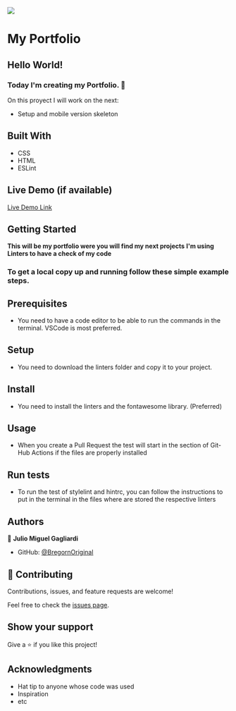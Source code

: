 ![](https://img.shields.io/badge/Microverse-blueviolet)

# My Portfolio

## Hello World!

### Today I'm creating my Portfolio. 🦾

On this proyect I will work on the next:

- Setup and mobile version skeleton

## Built With

- CSS
- HTML
- ESLint

## Live Demo (if available)

[Live Demo Link](https://bregornoriginal.github.io/Julio-Gagliardi-Portfolio-/)

## Getting Started

**This will be my portfolio were you will find my next projects**
**I'm using Linters to have a check of my code**

### To get a local copy up and running follow these simple example steps.

## Prerequisites

- You need to have a code editor to be able to run the commands in the terminal. VSCode is most preferred.

## Setup

- You need to download the linters folder and copy it to your project.

## Install

- You need to install the linters and the fontawesome library. (Preferred)

## Usage

- When you create a Pull Request the test will start in the section of Git-Hub Actions if the files are properly installed

## Run tests

- To run the test of stylelint and hintrc, you can follow the instructions to put in the terminal in the files where are stored the respective linters

## Authors

👨 **Julio Miguel Gagliardi**

- GitHub: [@BregornOriginal](https://github.com/BregornOriginal)

## 🤝 Contributing

Contributions, issues, and feature requests are welcome!

Feel free to check the [issues page](../../issues/).

## Show your support

Give a ⭐️ if you like this project!

## Acknowledgments

- Hat tip to anyone whose code was used
- Inspiration
- etc
